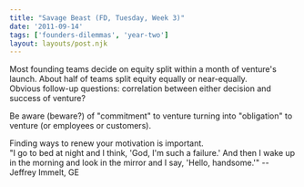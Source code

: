 ```yaml
---
title: "Savage Beast (FD, Tuesday, Week 3)"
date: '2011-09-14'
tags: ['founders-dilemmas', 'year-two']
layout: layouts/post.njk
---
```


Most founding teams decide on equity split within a month of venture's launch. About half of teams split equity equally or near-equally.\
Obvious follow-up questions: correlation between either decision and success of venture?

Be aware (beware?) of "commitment" to venture turning into "obligation" to venture (or employees or customers).

Finding ways to renew your motivation is important.\
"I go to bed at night and I think, 'God, I'm such a failure.' And then I wake up in the morning and look in the mirror and I say, 'Hello, handsome.'" -- Jeffrey Immelt, GE

